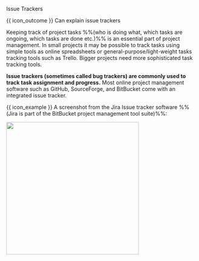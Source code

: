 <span id="title">Issue Trackers</span>

<span id="prereqs"></span>

<span id="outcomes">{{ icon_outcome }} Can explain issue trackers</span>

<div id="body">

Keeping track of project tasks %%(who is doing what, which tasks are ongoing, which tasks are done etc.)%% is an essential part of project management. In small projects it may be possible to track tasks using simple tools as online spreadsheets or general-purpose/light-weight tasks tracking tools such as Trello. Bigger projects need more sophisticated task tracking tools. 

**Issue trackers (sometimes called bug trackers) are commonly used to track task assignment and progress.** Most online project management software such as GitHub, SourceForge, and BitBucket come with an integrated issue tracker. 

<div v-closeable alt="Jira screenshot">

<tip-box> 

{{ icon_example }} A screenshot from the Jira Issue tracker software %%(Jira is part of the BitBucket project management tool suite)%%:
          
<img src="{{baseUrl}}/projectPlanning/issueTrackers/images/xjira.png" height="350" />
<p/>

</tip-box>
                 
</div>

</div>

<div id="extras">

</div>